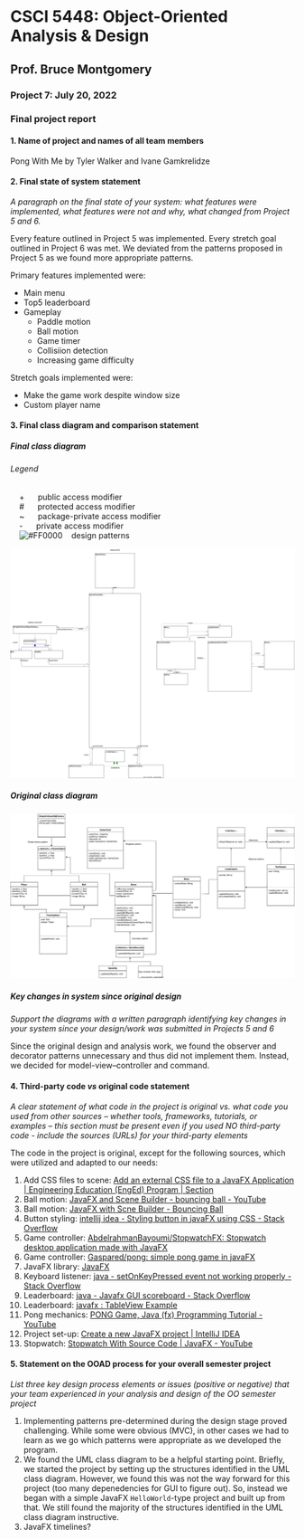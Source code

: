 # CSCI 5448: Object-Oriented Analysis & Design
## Prof. Bruce Montgomery
### Project 7: July 20, 2022

### Final project report<br/>

#### 1. Name of project and names of all team members<br/>
Pong With Me by Tyler Walker and Ivane Gamkrelidze<br/>

#### 2. Final state of system statement<br/>
_A paragraph on the final state of your system: what features were implemented, what features were not and why, what changed from Project 5 and 6._

Every feature outlined in Project 5 was implemented. Every stretch goal outlined in Project 6 was met. We deviated from the patterns proposed in Project 5 as we found more appropriate patterns.

Primary features implemented were:
* Main menu
* Top5 leaderboard
* Gameplay
  * Paddle motion
  * Ball motion
  * Game timer
  * Collisiion detection
  * Increasing game difficulty

Stretch goals implemented were:
* Make the game work despite window size
* Custom player name

#### 3. Final class diagram and comparison statement<br/>

##### Final class diagram
###### Legend<br/>
&nbsp;&nbsp;&nbsp; + &nbsp;&nbsp;&nbsp;&nbsp; public access modifier<br/>
&nbsp;&nbsp;&nbsp; # &nbsp;&nbsp;&nbsp;&nbsp; protected access modifier<br/>
&nbsp;&nbsp;&nbsp; ~ &nbsp;&nbsp;&nbsp;&nbsp; package-private access modifier<br/>
&nbsp;&nbsp;&nbsp; - &nbsp;&nbsp;&nbsp;&nbsp; private access modifier<br/>
&nbsp;&nbsp;&nbsp; ![#FF0000](https://via.placeholder.com/15/f03c15/FF0000.png) &nbsp;&nbsp; design patterns<br/>

![Final class diagram](CSCI5448_Proj7_ClassDiagram.drawio.svg)

##### Original class diagram<br/>
![Original class diagram](CSCI5448_Proj5_UML_class_diag_pattern_use.drawio.svg)

##### Key changes in system since original design<br/>
_Support the diagrams with a written paragraph identifying key changes in your system since your design/work was submitted in Projects 5 and 6_

Since the original design and analysis work, we found the observer and decorator patterns unnecessary and thus did not implement them. Instead, we decided for model-view–controller and command.

#### 4. Third-party code _vs_ original code statement
_A clear statement of what code in the project is original vs. what code you used from other sources – whether tools, frameworks, tutorials, 
or examples – this section must be present even if you used NO third-party code - include the sources (URLs) for your third-party elements_

The code in the project is original, except for the following sources, which were utilized and adapted to our needs:
1. Add CSS files to scene: [Add an external CSS file to a JavaFX Application | Engineering Education (EngEd) Program | Section](https://www.section.io/engineering-education/add-an-external-css-file-to-a-javafx-application)
1. Ball motion: [JavaFX and Scene Builder - bouncing ball - YouTube](https://youtu.be/x6NFmzQHvMU?t=176)
1. Ball motion: [JavaFX with Scne Builder - Bouncing Ball](https://gist.github.com/Da9el00/8141d962ae4d6a3670963181cb0f7c4e)
1. Button styling: [intellij idea - Styling button in javaFX using CSS - Stack Overflow](https://stackoverflow.com/q/25043990)
1. Game controller: [AbdelrahmanBayoumi/StopwatchFX: Stopwatch desktop application made with JavaFX](https://github.com/AbdelrahmanBayoumi/StopwatchFX)
1. Game controller: [Gaspared/pong: simple pong game in javaFX](https://github.com/Gaspared/pong)
1. JavaFX library: [JavaFX](https://openjfx.io)
1. Keyboard listener: [java - setOnKeyPressed event not working properly - Stack Overflow](https://stackoverflow.com/q/32802664)
1. Leaderboard: [java - Javafx GUI scoreboard - Stack Overflow](https://stackoverflow.com/q/47425336)
1. Leaderboard: [javafx : TableView Example](https://gist.github.com/sharifulislam52/d17b4e1654a8214046d409b0a7d63c3b)
1. Pong mechanics: [PONG Game, Java (fx) Programming Tutorial - YouTube](https://youtu.be/HsQSqFuSTGE)
1. Project set-up: [Create a new JavaFX project | IntelliJ IDEA](https://www.jetbrains.com/help/idea/javafx.html)
1. Stopwatch: [Stopwatch With Source Code | JavaFX - YouTube](https://youtu.be/caD6IZszqEk)

#### 5. Statement on the OOAD process for your overall semester project
_List three key design process elements or issues (positive or negative) that your team experienced in your analysis and design of the OO semester project_

1. Implementing patterns pre-determined during the design stage proved challenging. While some were obvious (MVC), in other cases we had to learn as we go which patterns were appropriate as we developed the program.
1. We found the UML class diagram to be a helpful starting point. Briefly, we started the project by setting up the structures identified in the UML class diagram. However, we found this was not the way forward for this project (too many depenedencies for GUI to figure out). So, instead we began with a simple JavaFX `HelloWorld`-type project and built up from that. We still found the majority of the structures identified in the UML class diagram instructive.
1. JavaFX timelines?
